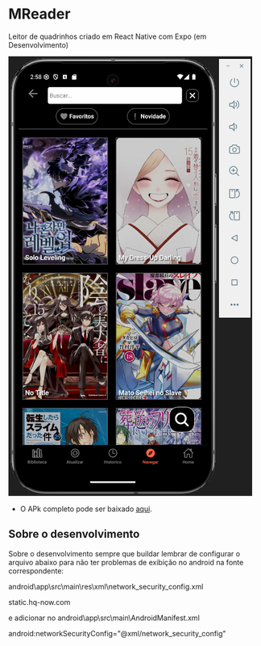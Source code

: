 # MReader
Leitor de quadrinhos criado em React Native com Expo (em Desenvolvimento)



![Organização dos Arquivos](./cover.png)



- O APk completo pode ser baixado [aqui](https://github.com/Igor-Wolf/MReader/releases/download/v0.8/MReader.apk).



## Sobre o desenvolvimento

Sobre o desenvolvimento sempre que buildar lembrar de configurar o arquivo abaixo para não ter problemas de exibição no android na fonte correspondente:

android\app\src\main\res\xml\network_security_config.xml

<?xml version="1.0" encoding="utf-8"?>
<network-security-config>
    <domain-config cleartextTrafficPermitted="true">
        <domain includeSubdomains="true">static.hq-now.com</domain>
    </domain-config>
</network-security-config>


e adicionar no android\app\src\main\AndroidManifest.xml

android:networkSecurityConfig="@xml/network_security_config"





